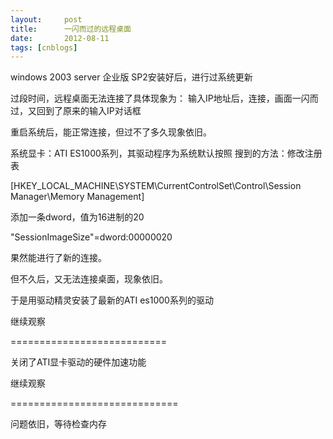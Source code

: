 ```yaml
---
layout:     post
title:      一闪而过的远程桌面
date:       2012-08-11
tags: [cnblogs]
---
```

windows 2003 server 企业版 SP2安装好后，进行过系统更新

过段时间，远程桌面无法连接了具体现象为： 输入IP地址后，连接，画面一闪而过，又回到了原来的输入IP对话框

重启系统后，能正常连接，但过不了多久现象依旧。

系统显卡：ATI ES1000系列，其驱动程序为系统默认按照 搜到的方法：修改注册表

[HKEY_LOCAL_MACHINE\SYSTEM\CurrentControlSet\Control\Session Manager\Memory Management]

添加一条dword，值为16进制的20

"SessionImageSize"=dword:00000020

果然能进行了新的连接。

但不久后，又无法连接桌面，现象依旧。

于是用驱动精灵安装了最新的ATI es1000系列的驱动

继续观察

===========================

关闭了ATI显卡驱动的硬件加速功能

继续观察

=============================

问题依旧，等待检查内存
